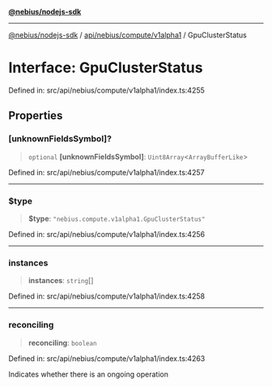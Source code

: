 [**@nebius/nodejs-sdk**](../../../../../README.md)

---

[@nebius/nodejs-sdk](../../../../../README.md) / [api/nebius/compute/v1alpha1](../README.md) / GpuClusterStatus

# Interface: GpuClusterStatus

Defined in: src/api/nebius/compute/v1alpha1/index.ts:4255

## Properties

### \[unknownFieldsSymbol\]?

> `optional` **\[unknownFieldsSymbol\]**: `Uint8Array`\<`ArrayBufferLike`\>

Defined in: src/api/nebius/compute/v1alpha1/index.ts:4257

---

### $type

> **$type**: `"nebius.compute.v1alpha1.GpuClusterStatus"`

Defined in: src/api/nebius/compute/v1alpha1/index.ts:4256

---

### instances

> **instances**: `string`[]

Defined in: src/api/nebius/compute/v1alpha1/index.ts:4258

---

### reconciling

> **reconciling**: `boolean`

Defined in: src/api/nebius/compute/v1alpha1/index.ts:4263

Indicates whether there is an ongoing operation
